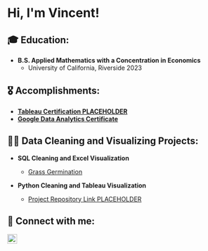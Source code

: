 <h1>Hi, I'm Vincent! </h1>

<h2>🎓 Education:</h2>

- <b>B.S. Applied Mathematics with a Concentration in Economics</b>
  - University of California, Riverside 2023

<h2>🎖 Accomplishments:</h2>

- <b>[Tableau Certification PLACEHOLDER](link)</b>
- <b>[Google Data Analytics Certificate](https://www.coursera.org/account/accomplishments/specialization/certificate/6TM3F9WLB9B8)</b>

<h2>👨‍💻 Data Cleaning and Visualizing Projects:</h2>

- <b>SQL Cleaning and Excel Visualization</b>
  - [Grass Germination](https://github.com/V-Holguin/Grass-Germination/tree/main)
 
- <b>Python Cleaning and Tableau Visualization</b>
  - [Project Repository Link PLACEHOLDER](link)

<h2> 🤳 Connect with me:</h2>

[<img align="left" alt="VincentHolguin | LinkedIn" width="22px" src="https://cdn.jsdelivr.net/npm/simple-icons@v3/icons/linkedin.svg" />][linkedin]

[linkedin]: https://www.linkedin.com/in/vincent-holguin-860635296/
